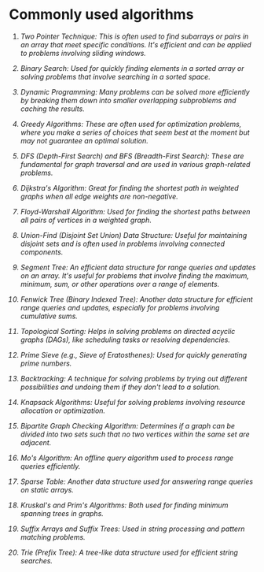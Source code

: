 # Commonly used algorithms

1. <em>Two Pointer Technique:<em> This is often used to find subarrays or pairs in an array that meet specific conditions. It's efficient and can be applied to problems involving sliding windows.

2. <em>Binary Search:<em> Used for quickly finding elements in a sorted array or solving problems that involve searching in a sorted space.

3. <em>Dynamic Programming:<em> Many problems can be solved more efficiently by breaking them down into smaller overlapping subproblems and caching the results.

4. <em>Greedy Algorithms:<em> These are often used for optimization problems, where you make a series of choices that seem best at the moment but may not guarantee an optimal solution.

5. <em>DFS (Depth-First Search) and BFS (Breadth-First Search):<em> These are fundamental for graph traversal and are used in various graph-related problems.

6. <em>Dijkstra's Algorithm:<em> Great for finding the shortest path in weighted graphs when all edge weights are non-negative.

7. <em>Floyd-Warshall Algorithm:<em> Used for finding the shortest paths between all pairs of vertices in a weighted graph.

8. <em>Union-Find (Disjoint Set Union) Data Structure:<em> Useful for maintaining disjoint sets and is often used in problems involving connected components.

9. <em>Segment Tree:<em> An efficient data structure for range queries and updates on an array. It's useful for problems that involve finding the maximum, minimum, sum, or other operations over a range of elements.

10. <em>Fenwick Tree (Binary Indexed Tree):<em> Another data structure for efficient range queries and updates, especially for problems involving cumulative sums.

11. <em>Topological Sorting:<em> Helps in solving problems on directed acyclic graphs (DAGs), like scheduling tasks or resolving dependencies.

12. <em>Prime Sieve (e.g., Sieve of Eratosthenes):<em> Used for quickly generating prime numbers.

13. <em>Backtracking:<em> A technique for solving problems by trying out different possibilities and undoing them if they don't lead to a solution.

14. <em>Knapsack Algorithms:<em> Useful for solving problems involving resource allocation or optimization.

15. <em>Bipartite Graph Checking Algorithm:<em> Determines if a graph can be divided into two sets such that no two vertices within the same set are adjacent.

16. <em>Mo's Algorithm:<em> An offline query algorithm used to process range queries efficiently.

17. <em>Sparse Table:<em> Another data structure used for answering range queries on static arrays.

18. <em>Kruskal's and Prim's Algorithms:<em> Both used for finding minimum spanning trees in graphs.

19. <em>Suffix Arrays and Suffix Trees:<em> Used in string processing and pattern matching problems.

20. <em>Trie (Prefix Tree):<em> A tree-like data structure used for efficient string searches.
